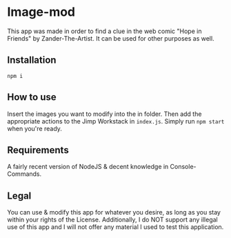 # Image-mod
This app was made in order to find a clue in the web comic "Hope in Friends" by Zander-The-Artist. It can be used for other purposes as well.
## Installation
`npm i`
## How to use
Insert the images you want to modify into the in folder. Then add the appropriate actions to the Jimp Workstack in `index.js`.
Simply run `npm start` when you're ready.
## Requirements
A fairly recent version of NodeJS & decent knowledge in Console-Commands.
## Legal
You can use & modify this app for whatever you desire, as long as you stay within your rights of the License. Additionally, I do NOT support any illegal use of this app and I will not offer any material I used to test this application.
